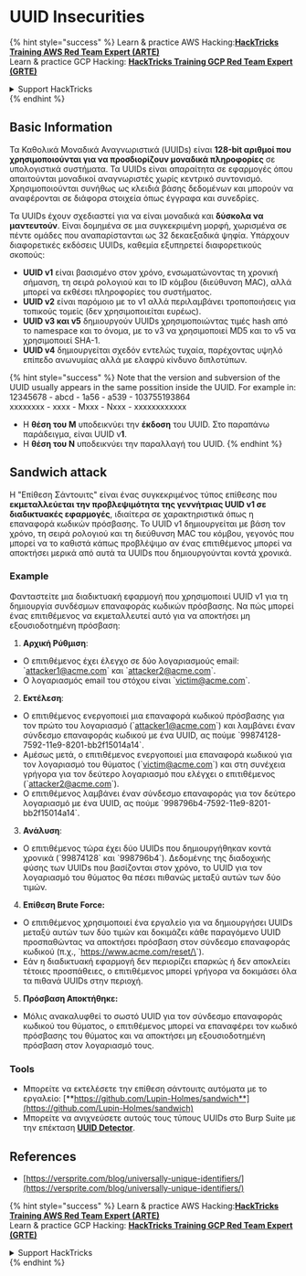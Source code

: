 # UUID Insecurities

{% hint style="success" %}
Learn & practice AWS Hacking:<img src="/.gitbook/assets/arte.png" alt="" data-size="line">[**HackTricks Training AWS Red Team Expert (ARTE)**](https://training.hacktricks.xyz/courses/arte)<img src="/.gitbook/assets/arte.png" alt="" data-size="line">\
Learn & practice GCP Hacking: <img src="/.gitbook/assets/grte.png" alt="" data-size="line">[**HackTricks Training GCP Red Team Expert (GRTE)**<img src="/.gitbook/assets/grte.png" alt="" data-size="line">](https://training.hacktricks.xyz/courses/grte)

<details>

<summary>Support HackTricks</summary>

* Check the [**subscription plans**](https://github.com/sponsors/carlospolop)!
* **Join the** 💬 [**Discord group**](https://discord.gg/hRep4RUj7f) or the [**telegram group**](https://t.me/peass) or **follow** us on **Twitter** 🐦 [**@hacktricks\_live**](https://twitter.com/hacktricks\_live)**.**
* **Share hacking tricks by submitting PRs to the** [**HackTricks**](https://github.com/carlospolop/hacktricks) and [**HackTricks Cloud**](https://github.com/carlospolop/hacktricks-cloud) github repos.

</details>
{% endhint %}

## Basic Information

Τα Καθολικά Μοναδικά Αναγνωριστικά (UUIDs) είναι **128-bit αριθμοί που χρησιμοποιούνται για να προσδιορίζουν μοναδικά πληροφορίες** σε υπολογιστικά συστήματα. Τα UUIDs είναι απαραίτητα σε εφαρμογές όπου απαιτούνται μοναδικοί αναγνωριστές χωρίς κεντρικό συντονισμό. Χρησιμοποιούνται συνήθως ως κλειδιά βάσης δεδομένων και μπορούν να αναφέρονται σε διάφορα στοιχεία όπως έγγραφα και συνεδρίες.

Τα UUIDs έχουν σχεδιαστεί για να είναι μοναδικά και **δύσκολα να μαντευτούν**. Είναι δομημένα σε μια συγκεκριμένη μορφή, χωρισμένα σε πέντε ομάδες που αναπαρίστανται ως 32 δεκαεξαδικά ψηφία. Υπάρχουν διαφορετικές εκδόσεις UUIDs, καθεμία εξυπηρετεί διαφορετικούς σκοπούς:

* **UUID v1** είναι βασισμένο στον χρόνο, ενσωματώνοντας τη χρονική σήμανση, τη σειρά ρολογιού και το ID κόμβου (διεύθυνση MAC), αλλά μπορεί να εκθέσει πληροφορίες του συστήματος.
* **UUID v2** είναι παρόμοιο με το v1 αλλά περιλαμβάνει τροποποιήσεις για τοπικούς τομείς (δεν χρησιμοποιείται ευρέως).
* **UUID v3 και v5** δημιουργούν UUIDs χρησιμοποιώντας τιμές hash από το namespace και το όνομα, με το v3 να χρησιμοποιεί MD5 και το v5 να χρησιμοποιεί SHA-1.
* **UUID v4** δημιουργείται σχεδόν εντελώς τυχαία, παρέχοντας υψηλό επίπεδο ανωνυμίας αλλά με ελαφρύ κίνδυνο διπλοτύπων.

{% hint style="success" %}
Note that the version and subversion of the UUID usually appears in the same possition inside the UUID. For example in:\
12345678 - abcd - 1a56 - a539 - 103755193864\
xxxxxxxx  - xxxx - Mxxx - Nxxx - xxxxxxxxxxxx

* Η **θέση του M** υποδεικνύει την **έκδοση** του UUID. Στο παραπάνω παράδειγμα, είναι UUID v**1**.
* Η **θέση του N** υποδεικνύει την παραλλαγή του UUID.
{% endhint %}

## Sandwich attack

Η "Επίθεση Σάντουιτς" είναι ένας συγκεκριμένος τύπος επίθεσης που **εκμεταλλεύεται την προβλεψιμότητα της γεννήτριας UUID v1 σε διαδικτυακές εφαρμογές**, ιδιαίτερα σε χαρακτηριστικά όπως η επαναφορά κωδικών πρόσβασης. Το UUID v1 δημιουργείται με βάση τον χρόνο, τη σειρά ρολογιού και τη διεύθυνση MAC του κόμβου, γεγονός που μπορεί να το καθιστά κάπως προβλέψιμο αν ένας επιτιθέμενος μπορεί να αποκτήσει μερικά από αυτά τα UUIDs που δημιουργούνται κοντά χρονικά.

### Example

Φανταστείτε μια διαδικτυακή εφαρμογή που χρησιμοποιεί UUID v1 για τη δημιουργία συνδέσμων επαναφοράς κωδικών πρόσβασης. Να πώς μπορεί ένας επιτιθέμενος να εκμεταλλευτεί αυτό για να αποκτήσει μη εξουσιοδοτημένη πρόσβαση:

1. **Αρχική Ρύθμιση**:

* Ο επιτιθέμενος έχει έλεγχο σε δύο λογαριασμούς email: \`attacker1@acme.com\` και \`attacker2@acme.com\`.
* Ο λογαριασμός email του στόχου είναι \`victim@acme.com\`.

2. **Εκτέλεση**:

* Ο επιτιθέμενος ενεργοποιεί μια επαναφορά κωδικού πρόσβασης για τον πρώτο του λογαριασμό (\`attacker1@acme.com\`) και λαμβάνει έναν σύνδεσμο επαναφοράς κωδικού με ένα UUID, ας πούμε \`99874128-7592-11e9-8201-bb2f15014a14\`.
* Αμέσως μετά, ο επιτιθέμενος ενεργοποιεί μια επαναφορά κωδικού για τον λογαριασμό του θύματος (\`victim@acme.com\`) και στη συνέχεια γρήγορα για τον δεύτερο λογαριασμό που ελέγχει ο επιτιθέμενος (\`attacker2@acme.com\`).
* Ο επιτιθέμενος λαμβάνει έναν σύνδεσμο επαναφοράς για τον δεύτερο λογαριασμό με ένα UUID, ας πούμε \`998796b4-7592-11e9-8201-bb2f15014a14\`.

3. **Ανάλυση**:

* Ο επιτιθέμενος τώρα έχει δύο UUIDs που δημιουργήθηκαν κοντά χρονικά (\`99874128\` και \`998796b4\`). Δεδομένης της διαδοχικής φύσης των UUIDs που βασίζονται στον χρόνο, το UUID για τον λογαριασμό του θύματος θα πέσει πιθανώς μεταξύ αυτών των δύο τιμών.

4. **Επίθεση Brute Force:**

* Ο επιτιθέμενος χρησιμοποιεί ένα εργαλείο για να δημιουργήσει UUIDs μεταξύ αυτών των δύο τιμών και δοκιμάζει κάθε παραγόμενο UUID προσπαθώντας να αποκτήσει πρόσβαση στον σύνδεσμο επαναφοράς κωδικού (π.χ., \`https://www.acme.com/reset/\<generated-UUID>\`).
* Εάν η διαδικτυακή εφαρμογή δεν περιορίζει επαρκώς ή δεν αποκλείει τέτοιες προσπάθειες, ο επιτιθέμενος μπορεί γρήγορα να δοκιμάσει όλα τα πιθανά UUIDs στην περιοχή.

5. **Πρόσβαση Αποκτήθηκε:**

* Μόλις ανακαλυφθεί το σωστό UUID για τον σύνδεσμο επαναφοράς κωδικού του θύματος, ο επιτιθέμενος μπορεί να επαναφέρει τον κωδικό πρόσβασης του θύματος και να αποκτήσει μη εξουσιοδοτημένη πρόσβαση στον λογαριασμό τους.

### Tools

* Μπορείτε να εκτελέσετε την επίθεση σάντουιτς αυτόματα με το εργαλείο: [**https://github.com/Lupin-Holmes/sandwich**](https://github.com/Lupin-Holmes/sandwich)
* Μπορείτε να ανιχνεύσετε αυτούς τους τύπους UUIDs στο Burp Suite με την επέκταση [**UUID Detector**](https://portswigger.net/bappstore/65f32f209a72480ea5f1a0dac4f38248).

## References

* [https://versprite.com/blog/universally-unique-identifiers/](https://versprite.com/blog/universally-unique-identifiers/)

{% hint style="success" %}
Learn & practice AWS Hacking:<img src="/.gitbook/assets/arte.png" alt="" data-size="line">[**HackTricks Training AWS Red Team Expert (ARTE)**](https://training.hacktricks.xyz/courses/arte)<img src="/.gitbook/assets/arte.png" alt="" data-size="line">\
Learn & practice GCP Hacking: <img src="/.gitbook/assets/grte.png" alt="" data-size="line">[**HackTricks Training GCP Red Team Expert (GRTE)**<img src="/.gitbook/assets/grte.png" alt="" data-size="line">](https://training.hacktricks.xyz/courses/grte)

<details>

<summary>Support HackTricks</summary>

* Check the [**subscription plans**](https://github.com/sponsors/carlospolop)!
* **Join the** 💬 [**Discord group**](https://discord.gg/hRep4RUj7f) or the [**telegram group**](https://t.me/peass) or **follow** us on **Twitter** 🐦 [**@hacktricks\_live**](https://twitter.com/hacktricks\_live)**.**
* **Share hacking tricks by submitting PRs to the** [**HackTricks**](https://github.com/carlospolop/hacktricks) and [**HackTricks Cloud**](https://github.com/carlospolop/hacktricks-cloud) github repos.

</details>
{% endhint %}
